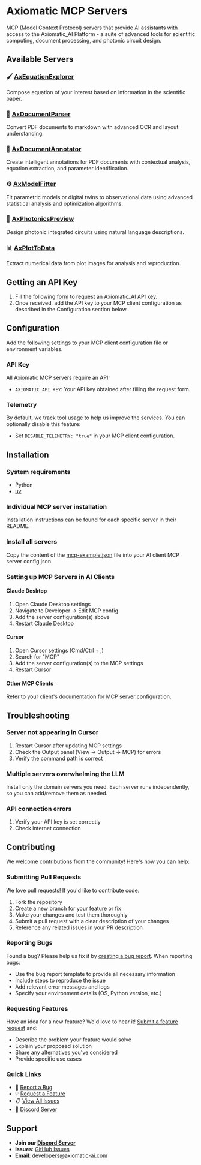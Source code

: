 # Axiomatic MCP Servers

MCP (Model Context Protocol) servers that provide AI assistants with access to the Axiomatic_AI Platform - a suite of advanced tools for scientific computing, document processing, and photonic circuit design.

## Available Servers

### 🖌️ [AxEquationExplorer](https://github.com/Axiomatic-AI/ax-mcp/tree/main/axiomatic_mcp/servers/equations/)

Compose equation of your interest based on information in the scientific paper.

### 📄 [AxDocumentParser](https://github.com/Axiomatic-AI/ax-mcp/tree/main/axiomatic_mcp/servers/documents/)

Convert PDF documents to markdown with advanced OCR and layout understanding.

### 📝 [AxDocumentAnnotator](https://github.com/Axiomatic-AI/ax-mcp/tree/main/axiomatic_mcp/servers/annotations/)

Create intelligent annotations for PDF documents with contextual analysis, equation extraction, and parameter identification.

### ⚙️ [AxModelFitter](https://github.com/Axiomatic-AI/ax-mcp/tree/main/axiomatic_mcp/servers/axmodelfitter/)

Fit parametric models or digital twins to observational data using advanced statistical analysis and optimization algorithms.

### 🔬 [AxPhotonicsPreview](https://github.com/Axiomatic-AI/ax-mcp/tree/main/axiomatic_mcp/servers/pic/)

Design photonic integrated circuits using natural language descriptions.

### 📊 [AxPlotToData](https://github.com/Axiomatic-AI/ax-mcp/tree/main/axiomatic_mcp/servers/plots/)

Extract numerical data from plot images for analysis and reproduction.

## Getting an API Key

1. Fill the following [form](https://docs.google.com/forms/d/e/1FAIpQLSfScbqRpgx3ZzkCmfVjKs8YogWDshOZW9p-LVXrWzIXjcHKrQ/viewform?usp=dialog) to request an Axiomatic_AI API key.
2. Once received, add the API key to your MCP client configuration as described in the Configuration section below.

## Configuration

Add the following settings to your MCP client configuration file or environment variables.

### API Key

All Axiomatic MCP servers require an API:

- `AXIOMATIC_API_KEY`: Your API key obtained after filling the request form.

### Telemetry

By default, we track tool usage to help us improve the services. You can optionally disable this feature:

- Set `DISABLE_TELEMETRY: "true"` in your MCP client configuration.

## Installation

### System requirements

- Python
- [uv](https://docs.astral.sh/uv/getting-started/installation/)

### Individual MCP server installation

Installation instructions can be found for each specific server in their README.

### Install all servers

Copy the content of the [mcp-example.json](mcp-example.json) file into your AI client MCP server config json.

### Setting up MCP Servers in AI Clients

#### Claude Desktop

1. Open Claude Desktop settings
2. Navigate to Developer → Edit MCP config
3. Add the server configuration(s) above
4. Restart Claude Desktop

#### Cursor

1. Open Cursor settings (Cmd/Ctrl + ,)
2. Search for "MCP"
3. Add the server configuration(s) to the MCP settings
4. Restart Cursor

#### Other MCP Clients

Refer to your client's documentation for MCP server configuration.

## Troubleshooting

### Server not appearing in Cursor

1. Restart Cursor after updating MCP settings
2. Check the Output panel (View → Output → MCP) for errors
3. Verify the command path is correct

### Multiple servers overwhelming the LLM

Install only the domain servers you need. Each server runs independently, so you can add/remove them as needed.

### API connection errors

1. Verify your API key is set correctly
2. Check internet connection

## Contributing

We welcome contributions from the community! Here's how you can help:

### Submitting Pull Requests

We love pull requests! If you'd like to contribute code:

1. Fork the repository
2. Create a new branch for your feature or fix
3. Make your changes and test them thoroughly
4. Submit a pull request with a clear description of your changes
5. Reference any related issues in your PR description

### Reporting Bugs

Found a bug? Please help us fix it by [creating a bug report](https://github.com/Axiomatic-AI/ax-mcp/issues/new?template=bug_report.md). When reporting bugs:

- Use the bug report template to provide all necessary information
- Include steps to reproduce the issue
- Add relevant error messages and logs
- Specify your environment details (OS, Python version, etc.)

### Requesting Features

Have an idea for a new feature? We'd love to hear it! [Submit a feature request](https://github.com/Axiomatic-AI/ax-mcp/issues/new?template=feature_request.md) and:

- Describe the problem your feature would solve
- Explain your proposed solution
- Share any alternatives you've considered
- Provide specific use cases

### Quick Links

- 🐛 [Report a Bug](https://github.com/Axiomatic-AI/ax-mcp/issues/new?template=bug_report.md)
- 💡 [Request a Feature](https://github.com/Axiomatic-AI/ax-mcp/issues/new?template=feature_request.md)
- 📋 [View All Issues](https://github.com/Axiomatic-AI/ax-mcp/issues)
- 💬 [Discord Server](https://discord.gg/v8Nk4syD)

## Support

- **Join our [Discord Server](https://discord.gg/v8Nk4syD)**
- **Issues**: [GitHub Issues](https://github.com/Axiomatic-AI/ax-mcp/issues)
- **Email**: developers@axiomatic-ai.com
